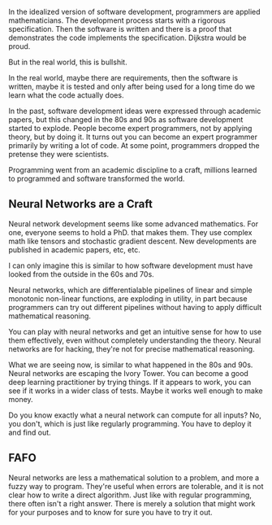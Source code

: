 In the idealized version of software development, programmers are applied mathematicians. The development process starts with a rigorous specification. Then the software is written and there is a proof that demonstrates the code implements the specification. Dijkstra would be proud.

But in the real world, this is bullshit.

In the real world, maybe there are requirements, then the software is written, maybe it is tested and only after being used for a long time do we learn what the code actually does.

In the past, software development ideas were expressed through academic papers, but this changed in the 80s and 90s as software development started to explode. People become expert programmers, not by applying theory, but by doing it. It turns out you can become an expert programmer primarily by writing a lot of code. At some point, programmers dropped the pretense they were scientists.

Programming went from an academic discipline to a craft, millions learned to programmed and software transformed the world.

## Neural Networks are a Craft

Neural network development seems like some advanced mathematics. For one, everyone seems to hold a PhD. that makes them. They use complex math like tensors and stochastic gradient descent. New developments are published in academic papers, etc, etc.

I can only imagine this is similar to how software development must have looked from the outside in the 60s and 70s.

Neural networks, which are differentialable pipelines of linear and simple monotonic non-linear functions, are exploding in utility, in part because programmers can try out different pipelines without having to apply difficult mathematical reasoning.

You can play with neural networks and get an intuitive sense for how to use them effectively, even without completely understanding the theory. Neural networks are for hacking, they're not for precise mathematical reasoning.

What we are seeing now, is similar to what happened in the 80s and 90s. Neural networks are escaping the Ivory Tower. You can become a good deep learning practitioner by trying things. If it appears to work, you can see if it works in a wider class of tests. Maybe it works well enough to make money.

Do you know exactly what a neural network can compute for all inputs? No, you don't, which is just like regularly programming. You have to deploy it and find out.

## FAFO

Neural networks are less a mathematical solution to a problem, and more a fuzzy way to program. They're useful when errors are tolerable, and it is not clear how to write a direct algorithm. Just like with regular programming, there often isn't a right answer. There is merely a solution that might work for your purposes and to know for sure you have to try it out.
